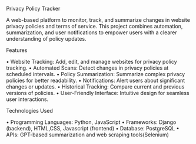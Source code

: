 Privacy Policy Tracker

A web-based platform to monitor, track, and summarize changes in website privacy policies and terms of service. This project combines automation, summarization, and user notifications to empower users with a clearer understanding of policy updates.

Features

•⁠  ⁠Website Tracking: Add, edit, and manage websites for privacy policy tracking.
•⁠  ⁠Automated Scans: Detect changes in privacy policies at scheduled intervals.
•⁠  ⁠Policy Summarization: Summarize complex privacy policies for better readability.
•⁠  ⁠Notifications: Alert users about significant changes or updates.
•⁠  ⁠Historical Tracking: Compare current and previous versions of policies.
•⁠  ⁠User-Friendly Interface: Intuitive design for seamless user interactions.

Technologies Used

•⁠  ⁠Programming Languages: Python, JavaScript
•⁠  Frameworks: Django (backend), HTML,CSS, Javascript (frontend)
•⁠  ⁠Database: PostgreSQL
•⁠  ⁠APIs: GPT-based summarization and web scraping tools(Selenium)
